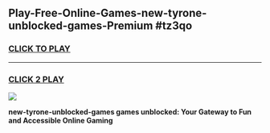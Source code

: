 
## Play-Free-Online-Games-new-tyrone-unblocked-games-Premium #tz3qo
<h3>
<a href="https://premium.freeplayer.one?title=new-tyrone-unblocked-games&ref=8M">CLICK TO PLAY</a></h3>
<hr>

<h3>
<a href="https://premium.freeplayer.one?title=new-tyrone-unblocked-games&ref=8M">CLICK 2 PLAY</a>
  
</h3>

<a href="https://premium.freeplayer.one?title=new-tyrone-unblocked-games&ref=8M"><img src="https://clearcache.store/games.png"></a>


**new-tyrone-unblocked-games games unblocked: Your Gateway to Fun and Accessible Online Gaming**
